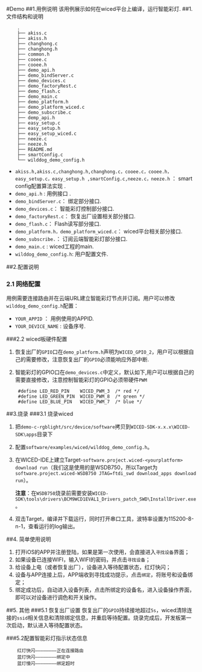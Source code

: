 #Demo
##1.用例说明
该用例展示如何在wiced平台上编译，运行智能彩灯.
##1.文件结构和说明
	
		.
		├── akiss.c
		├── akiss.h
		├── changhong.c
		├── changhong.h
		├── common.h
		├── cooee.c
		├── cooee.h
		├── demo_api.h
		├── demo_bindServer.c
		├── demo_devices.c
		├── demo_factoryRest.c
		├── demo_flash.c
		├── demo_main.c
		├── demo_platform.h
		├── demo_platform_wiced.c
		├── demo_subscribe.c
		├── demp_api.h
		├── easy_setup.c
		├── easy_setup.h
		├── easy_setup_wiced.c
		├── neeze.c
		├── neeze.h
		├── README.md
		├── smartConfig.c
		└── wilddog_demo_config.h


    
*	`akiss.h,akiss.c,changhong.h,changhong.c，cooee.c，cooee.h，easy_setup.c，easy_setup.h ,smartConfig.c,neeze.c，neeze.h` ： smart config配置算法实现 .
*	`demo_api.h` : 用例接口 .
*	`demo_bindServer.c`： 绑定部分接口.
*	`demo_devices.c`： 智能彩灯控制部分接口.
*	`demo_factoryRest.c`： 恢复出厂设置相关部分接口.
*	`demo_flash.c`： Flash读写部分接口.
*	`demo_platform.h，demo_platform_wiced.c`： wiced平台相关部分接口.
*	`demo_subscribe.`： 订阅云端智能彩灯部分接口.
*	`demo_main.c` : wiced工程的main.
*	`wilddog_demo_config.h`: 用户配置文件.

##2.配置说明
### 2.1 网络配置
用例需要连接路由并在云端URL建立智能彩灯节点并订阅。用户可以修改`wilddog_demo_config.h`配置：

- `YOUR_APPID` ： 用例使用的APPID.
- `YOUR_DEVICE_NAME` : 设备序号.

###2.2 wiced板硬件配置
1. 恢复出厂的`GPIO`口在`demo_platform.h`声明为`WICED_GPIO_2`，用户可以根据自己的需要修改，注意恢复出厂的`GPIO`必须能响应外部中断.
2. 智能彩灯的GPIO口在`demo_devices.c`中定义，默认如下,用户可以根据自己的需要直接修改，注意控制智能彩灯的GPIO必须带硬件`PWM`

		#define LED_RED_PIN    WICED_PWM_3	/* red */ 
		#define LED_GREEN_PIN  WICED_PWM_8 	/* green */
		#define LED_BLUE_PIN   WICED_PWM_7 	/* blue */



##3.烧录
###3.1 烧录wiced

1. 把`demo-c-rgblight/src/device/software`拷贝到`WICED-SDK-x.x.x\WICED-SDK\apps`目录下
2. 配置`software/examples/wiced/wilddog_demo_config.h`。
3. 在WICED-IDE上建立Target-`software.project.wiced-<yourplatform> download run`（我们这是使用的是WSDB750，所以Target为 `software.project.wiced-WSDB750 JTAG=ftdi_swd download_apps download  run`）。


	**注意**：在`WSDB750`烧录前需要安装`WICED-SDK\tools\drivers\BCM9WCD1EVAL1_Drivers_patch_SWD\InstallDriver.exe`。

4. 双击Target，编译并下载运行，同时打开串口工具，波特率设置为115200-8-n-1，查看运行的log输出。

##4. 简单使用说明

1. 打开iOS的APP并注册登陆，如果是第一次使用，会直接进入`寻找设备`界面；
2. 如果设备已连接WIFI，输入WIFI的密码，并点击`寻找设备`；
3. 给设备上电（或者恢复出厂），设备进入等待配置状态，红灯快闪；
4. 设备与APP连接上后，APP端收到寻找成功提示，点击`绑定`，将账号和设备绑定；
5. 绑定成功后，自动进入设备列表，点击所绑定的设备名，进入设备操作界面，即可以对设备进行调色和开关操作。

##5. 其他
###5.1 恢复出厂设置
恢复出厂的`GPIO`持续接地超过`5s`，wiced清除连接的`ssid`相关信息和清除绑定信息，并重启等待配置。烧录完成后，开发板第一次启动，默认进入等待配置状态。

###5.2配置智能彩灯指示状态信息

		红灯快闪————————正在连接路由
		蓝灯快闪————————绑定中
		蓝灯慢闪————————绑定超时

